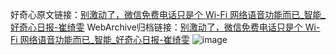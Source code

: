 好奇心原文链接：[别激动了，微信免费电话只是个 Wi-Fi 网络语音功能而已_智能_好奇心日报-崔绮雯](https://www.qdaily.com/articles/3488.html)
WebArchive归档链接：[别激动了，微信免费电话只是个 Wi-Fi 网络语音功能而已_智能_好奇心日报-崔绮雯](http://web.archive.org/web/20190623152328/https://www.qdaily.com/articles/3488.html)
![image](http://ww3.sinaimg.cn/large/007d5XDply1g3vb5pe9ocj30u03av7wh)